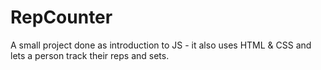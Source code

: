 # RepCounter
A small project done as introduction to JS - it also uses HTML &amp; CSS and lets a person track their reps and sets.

